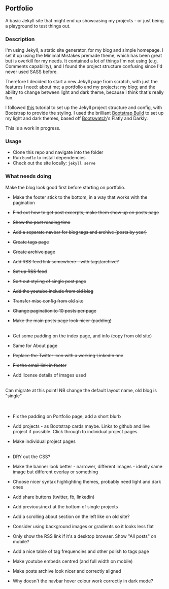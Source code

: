 ## Portfolio
A basic Jekyll site that might end up showcasing my projects - or just being a playground to test things out.

### Description
I'm using Jekyll, a static site generator, for my blog and simple homepage. I set it up using the Minimal Mistakes premade theme, which has been great but is overkill for my needs. It contained a lot of things I'm not using (e.g. Comments capability), and I found the project structure confusing since I'd never used SASS before.  

Therefore I decided to start a new Jekyll page from scratch, with just the features I need: about me; a portfolio and my projects; my blog; and the ability to change between light and dark theme, because I think that's really fun.  

I followed [this](https://kevq.uk/how-to-build-jekyll-site-simple-css/) tutorial to set up the Jekyll project structure and config, with Bootstrap to provide the styling. I used the brilliant [Bootstrap Build](https://bootstrap.build/) to set up my light and dark themes, based off [Bootswatch](https://bootswatch.com/)'s Flatly and Darkly.   

This is a work in progress.

### Usage
* Clone this repo and navigate into the folder
* Run `bundle` to install dependencies
* Check out the site locally: `jekyll serve`


### What needs doing
Make the blog look good first before starting on portfolio.
* Make the footer stick to the bottom, in a way that works with the pagination
* ~~Find out how to get post excerpts, make them show up on posts page~~
* ~~Show the post reading time~~
* ~~Add a separate navbar for blog tags and archive (posts by year)~~
* ~~Create tags page~~
* ~~Create archive page~~
* ~~Add RSS feed link somewhere - with tags/archive?~~
* ~~Set up RSS feed~~
* ~~Sort out styling of single post page~~
* ~~Add the youtube include from old blog~~
* ~~Transfer misc config from old site~~
* ~~Change pagination to 10 posts per page~~
* ~~Make the main posts page look nicer (padding)~~
<br/><br/>

* Get some padding on the index page, and info (copy from old site)
* Same for About page
* ~~Replace the Twitter icon with a working LinkedIn one~~
* ~~Fix the email link in footer~~
* Add license details of images used
<br/><br/>

Can migrate at this point! NB change the default layout name, old blog is "single"   
<br/><br/>
  
* Fix the padding on Portfolio page, add a short blurb
* Add projects - as Bootstrap cards maybe. Links to github and live project if possible. Click through to individual project pages
* Make individual project pages
<br/><br/>
  
* DRY out the CSS?
* Make the banner look better - narrower, different images - ideally same image but different overlay or something
* Choose nicer syntax highlighting themes, probably need light and dark ones
* Add share buttons (twitter, fb, linkedin)
* Add previous/next at the bottom of single projects
* Add a scrolling about section on the left like on old site?
* Consider using background images or gradients so it looks less flat
* Only show the RSS link if it's a desktop browser. Show "All posts" on mobile?
* Add a nice table of tag frequencies and other polish to tags page
* Make youtube embeds centred (and full width on mobile)
* Make posts archive look nicer and correctly aligned
* Why doesn't the navbar hover colour work correctly in dark mode?
